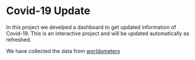 <h1> Covid-19 Update</h1>
<p> In this project we develped a dashboard to get updated information of Covid-19. This is an interactive project and will be updated automatically
as refreshed.</p>
<p> We have collected the data from <a href="https://www.worldometers.info/coronavirus/"> worldometers</a>
